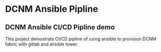 # DCNM Ansible Pipline
## DCNM Ansible CI/CD Pipline demo
This project demostrats CI/CD pipline of using ansible to provision DCNM fabric with gitlab and ansible tower.
